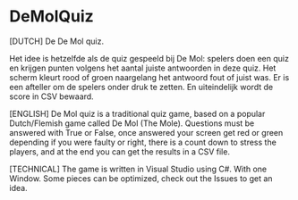 # DeMolQuiz

[DUTCH]
De De Mol quiz.

Het idee is hetzelfde als de quiz gespeeld bij De Mol: spelers doen een quiz en krijgen punten volgens het aantal juiste antwoorden in deze quiz. Het scherm kleurt rood of groen naargelang het antwoord fout of juist was. Er is een afteller om de spelers onder druk te zetten. En uiteindelijk wordt de score in CSV bewaard.

[ENGLISH]
De Mol quiz is a traditional quiz game, based on a popular Dutch/Flemish game called De Mol (The Mole). Questions must be answered with True or False, once answered your screen get red or green depending if you were faulty or right, there is a count down to stress the players, and at the end you can get the results in a CSV file.

[TECHNICAL]
The game is written in Visual Studio using C#. With one Window.
Some pieces can be optimized, check out the Issues to get an idea.
